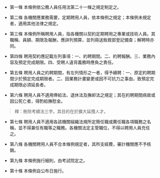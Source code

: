 * 第一條 本條例依公務人員任用法第二十一條之規定制定之。

* 第二條 各機關應業務需要，定期聘用人員，依本條例之規定；本條例未規定者，適用其他法律之規定。

* 第三條 本條例所稱聘用人員，指各機關以契約定期聘用之專業或技術人員。其職稱、員額、期限及報酬，應詳列預算，並列冊送銓敘部登記備查；解聘時亦同。

* 第四條 聘用契約應記載左列事項：一、約聘期間。二、約聘報酬。三、業務內容及預定完成期限。四、受聘人違背義務時應負之責任。

* 第五條 聘用人員之約聘期間，有左列情形之一者，得予續聘：一、原定約聘期間少於預定完成期限者。二、因業務計畫變更或因不可抗力之事由，致預定完成期限必須延長者。

* 第六條 聘用人員不適用俸給法、退休法及撫卹法之規定；其在約聘期間病故或因公死亡者，得酌給撫慰金。

> 釋：刪除考績法三字。其目的在於擴大延攬人才。

* 第七條 聘用人員不適用各該機關組織法規所定簡任職或薦任職各項職務之名稱，並不得兼任有職等之職務。各機關法定主管職位，不得以聘用人員充任之。

* 第八條 各機關聘用人員不合本條例規定者，其所支經費，審計機關應不予核銷。

* 第九條 本條例施行細則，由考試院定之。

* 第十條 本條例自公布日施行。

